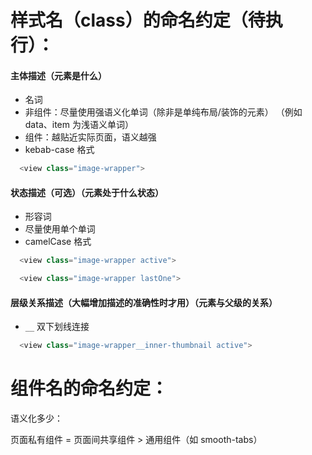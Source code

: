 # 样式名（class）的命名约定（**待执行**）：

#### 主体描述（元素是什么）

- 名词
- 非组件：尽量使用强语义化单词（除非是单纯布局/装饰的元素）
  （例如 data、item 为浅语义单词）
- 组件：越贴近实际页面，语义越强
- kebab-case 格式

```js
  <view class="image-wrapper">
```

#### 状态描述（可选）（元素处于什么状态）

- 形容词
- 尽量使用单个单词
- camelCase 格式

```js
  <view class="image-wrapper active">
```

```js
  <view class="image-wrapper lastOne">
```

#### 层级关系描述（大幅增加描述的准确性时才用）（元素与父级的关系）

- `__` 双下划线连接

```js
  <view class="image-wrapper__inner-thumbnail active">
```

# 组件名的命名约定：

语义化多少：

页面私有组件 = 页面间共享组件 > 通用组件（如 smooth-tabs）

